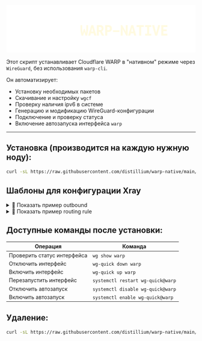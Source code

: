 ![screenshot](screenshot.png)

Этот скрипт устанавливает Cloudflare WARP в "нативном" режиме через `WireGuard`, без использования `warp-cli`.

Он автоматизирует:
- Установку необходимых пакетов
- Скачивание и настройку `wgcf`
- Проверку наличия ipv6 в системе
- Генерацию и модификацию WireGuard-конфигурации
- Подключение и проверку статуса
- Включение автозапуска интерфейса `warp`

---

## Установка (производится на каждую нужную ноду):

```bash
curl -sL https://raw.githubusercontent.com/distillium/warp-native/main/install.sh | bash
```

## Шаблоны для конфигурации Xray
<details>
  <summary>📝 Показать пример outbound</summary>

```json
{
  "tag": "warp-out",
  "protocol": "freedom",
  "settings": {},
  "streamSettings": {
    "sockopt": {
      "interface": "warp"
    }
  }
}
```
</details>

<details>
  <summary>📝 Показать пример routing rule</summary>

```json
{
  "type": "field",
  "domain": [
    "netflix.com",
    "youtube.com",
    "twitter.com"
  ],
  "inboundTag": [
    "Node-1",
    "Node-2"
  ],
  "outboundTag": "warp-out"
}

```
</details>

## Доступные команды после установки:

| Операция                    | Команда                           |
| --------------------------- | --------------------------------- |
| Проверить статус интерфейса | `wg show warp`                    |
| Отключить интерфейс         | `wg-quick down warp`              |
| Включить интерфейс          | `wg-quick up warp`                |
| Перезапустить интерфейс     | `systemctl restart wg-quick@warp` |
| Отключить автозапуск        | `systemctl disable wg-quick@warp` |
| Включить автозапуск         | `systemctl enable wg-quick@warp`  |

## Удаление:
```bash
curl -sL https://raw.githubusercontent.com/distillium/warp-native/main/uninstall.sh | bash
```
